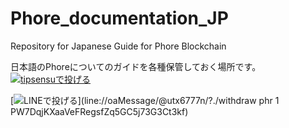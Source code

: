 # Phore_documentation_JP
Repository for Japanese Guide for Phore Blockchain

日本語のPhoreについてのガイドを各種保管しておく場所です。
[![tipsensuで投げる](https://img.shields.io/badge/TipMe-Phore%20via%20Twitter-blue.svg)](https://twitter.com/intent/tweet?text=%40tipsensu%20tip%20phr%20%40PhoreJapan%201)

[![LINEで投げる](https://img.shields.io/badge/TipMe-Phore%20via%20LINE-green.svg)](line://oaMessage/@utx6777n/?./withdraw phr 1 PW7DqjKXaaVeFRegsfZq5GC5j73G3Ct3kf)
